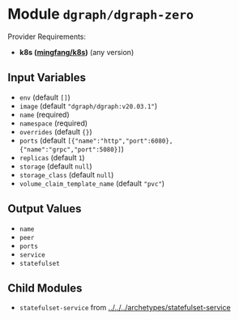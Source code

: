 
# Module `dgraph/dgraph-zero`

Provider Requirements:
* **k8s ([mingfang/k8s](https://registry.terraform.io/providers/mingfang/k8s/latest))** (any version)

## Input Variables
* `env` (default `[]`)
* `image` (default `"dgraph/dgraph:v20.03.1"`)
* `name` (required)
* `namespace` (required)
* `overrides` (default `{}`)
* `ports` (default `[{"name":"http","port":6080},{"name":"grpc","port":5080}]`)
* `replicas` (default `1`)
* `storage` (default `null`)
* `storage_class` (default `null`)
* `volume_claim_template_name` (default `"pvc"`)

## Output Values
* `name`
* `peer`
* `ports`
* `service`
* `statefulset`

## Child Modules
* `statefulset-service` from [../../../archetypes/statefulset-service](../../../archetypes/statefulset-service)

